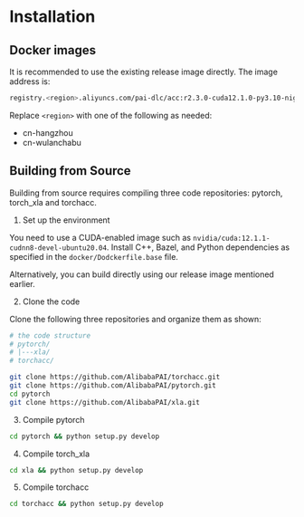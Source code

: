 # Installation

## Docker images

It is recommended to use the existing release image directly. The image address is:

```bash
registry.<region>.aliyuncs.com/pai-dlc/acc:r2.3.0-cuda12.1.0-py3.10-nightly
```

Replace `<region>` with one of the following as needed:

* cn-hangzhou
* cn-wulanchabu


## Building from Source

Building from source requires compiling three code repositories: pytorch, torch_xla and torchacc.

1. Set up the environment

You need to use a CUDA-enabled image such as `nvidia/cuda:12.1.1-cudnn8-devel-ubuntu20.04`. Install C++, Bazel, and Python dependencies as specified in the `docker/Dodckerfile.base` file.

Alternatively, you can build directly using our release image mentioned earlier.

2. Clone the code

Clone the following three repositories and organize them as shown:

```bash
# the code structure
# pytorch/
# |---xla/
# torchacc/

git clone https://github.com/AlibabaPAI/torchacc.git
git clone https://github.com/AlibabaPAI/pytorch.git
cd pytorch
git clone https://github.com/AlibabaPAI/xla.git
```

3. Compile pytorch

```bash
cd pytorch && python setup.py develop
```

4. Compile torch_xla

```bash
cd xla && python setup.py develop
```

5. Compile torchacc

```bash
cd torchacc && python setup.py develop
```